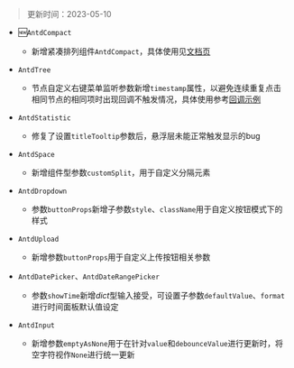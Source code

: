 > 更新时间：2023-05-10

- 🆕`AntdCompact`
  - 新增紧凑排列组件`AntdCompact`，具体使用见[文档页](/AntdCompact)

- `AntdTree`
  - 节点自定义右键菜单监听参数新增`timestamp`属性，以避免连续重复点击相同节点的相同项时出现回调不触发情况，具体使用参考[回调示例](/AntdTree#节点右键菜单回调示例)

- `AntdStatistic`
  - 修复了设置`titleTooltip`参数后，悬浮层未能正常触发显示的bug

- `AntdSpace`
  - 新增组件型参数`customSplit`，用于自定义分隔元素

- `AntdDropdown`
  - 参数`buttonProps`新增子参数`style`、`className`用于自定义按钮模式下的样式

- `AntdUpload`
  - 新增参数`buttonProps`用于自定义上传按钮相关参数

- `AntdDatePicker`、`AntdDateRangePicker`
  - 参数`showTime`新增*dict*型输入接受，可设置子参数`defaultValue`、`format`进行时间面板默认值设定

- `AntdInput`
  - 新增参数`emptyAsNone`用于在针对`value`和`debounceValue`进行更新时，将空字符视作`None`进行统一更新